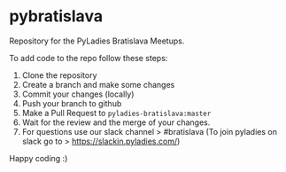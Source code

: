 # pybratislava

Repository for the PyLadies Bratislava Meetups.

To add code to the repo follow these steps:
1. Clone the repository
2. Create a branch and make some changes
3. Commit your changes (locally)
4. Push your branch to github
5. Make a Pull Request to `pyladies-bratislava:master`
6. Wait for the review and the merge of your changes.
7. For questions use our slack channel > #bratislava (To join pyladies on slack go to > https://slackin.pyladies.com/)

Happy coding :)
